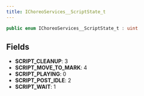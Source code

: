 ```yaml
---
title: IChoreoServices__ScriptState_t
---
```


```csharp
public enum IChoreoServices__ScriptState_t : uint
```

## Fields

- **SCRIPT_CLEANUP**: 3
- **SCRIPT_MOVE_TO_MARK**: 4
- **SCRIPT_PLAYING**: 0
- **SCRIPT_POST_IDLE**: 2
- **SCRIPT_WAIT**: 1


